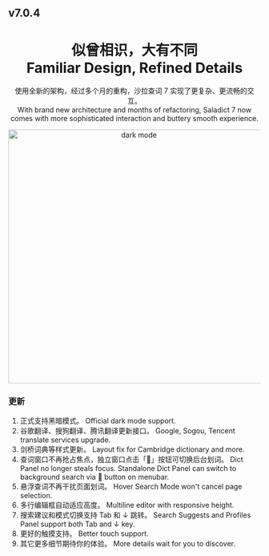 ## v7.0.4

<h1 align="center">似曾相识，大有不同<br>Familiar Design, Refined Details</h1>

<p align="center">使用全新的架构，经过多个月的重构，沙拉查词 7 实现了更复杂、更流畅的交互。<br/>
With brand new architecture and months of refactoring, Saladict 7 now comes with more sophisticated interaction and buttery smooth experience.</p>

<div align="center">
<img align="center" width="506" alt="dark mode" src="https://user-images.githubusercontent.com/6882794/65831459-40460280-e2ec-11e9-8c27-d0a196c427b8.png">
</div>

### 更新

1. 正式支持黑暗模式。
   Official dark mode support.
2. 谷歌翻译、搜狗翻译、腾讯翻译更新接口。
   Google, Sogou, Tencent translate services upgrade.
3. 剑桥词典等样式更新。
   Layout fix for Cambridge dictionary and more.
4. 查词窗口不再抢占焦点，独立窗口点击「📌」按钮可切换后台划词。
   Dict Panel no longer steals focus. Standalone Dict Panel can switch to background search via 📌 button on menubar.
5. 悬浮查词不再干扰页面划词。
   Hover Search Mode won't cancel page selection.
6. 多行编辑框自动适应高度。
   Multiline editor with responsive height.
7. 搜索建议和模式切换支持 Tab 和 ↓ 跳转。
   Search Suggests and Profiles Panel support both Tab and ↓ key.
8. 更好的触摸支持。
   Better touch support.
9. 其它更多细节期待你的体验。
   More details wait for you to discover.
